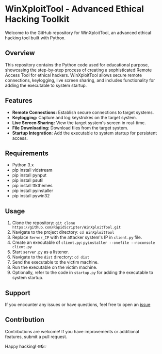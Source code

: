 # WinXploitTool - Advanced Ethical Hacking Toolkit

Welcome to the GitHub repository for WinXploitTool, an advanced ethical hacking tool built with Python.

## Overview
This repository contains the Python code used for educational purpose, showcasing the step-by-step process of creating a sophisticated Remote Access Tool for ethical hackers. WinXploitTool allows secure remote connections, keylogging, live screen sharing, and includes functionality for adding the executable to system startup.

## Features
- **Remote Connections:** Establish secure connections to target systems.
- **Keylogging:** Capture and log keystrokes on the target system.
- **Live Screen Sharing:** View the target system's screen in real-time.
- **File Downloading:** Download files from the target system.
- **Startup Integration:** Add the executable to system startup for persistent access.

## Requirements
- Python 3.x
- pip install vidstream
- pip install pynput
- pip install psutil
- pip install ttkthemes
- pip install pyinstaller
- pip install pywin32

## Usage
1. Clone the repository: `git clone https://github.com/RapidScripter/WinXploitTool.git`
2. Navigate to the project directory: `cd WinXploitTool`
3. Replace `Server_IP` with the attacker system's IP in `client.py` file.
4. Create an executable of `client.py`: `pyinstaller --onefile --noconsole client.py`
5. Start `server.py` as a listener.
6. Navigate to the `dist` directory: `cd dist`
7. Send the executable to the victim machine.
8. Run the executable on the victim machine.
9. Optionally, refer to the code in `startup.py` for adding the executable to system startup.

## Support
If you encounter any issues or have questions, feel free to open an [issue](https://github.com/RapidScripter/WinXploitTool/issues)

## Contribution
Contributions are welcome! If you have improvements or additional features, submit a pull request.

Happy hacking! 🌐🔒💡
